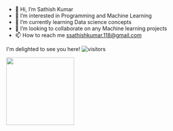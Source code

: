 - 👋 Hi, I’m Sathish Kumar
- 👀 I’m interested in Programming and Machine Learning
- 🌱 I’m currently learning Data science concepts
- 💞️ I’m looking to collaborate on any Machine learning projects
- 📫 How to reach me ssathishkumar.118@gmail.com

I'm delighted to see you here!
![visitors](https://visitor-badge.glitch.me/badge?page_id=${your.username}.${your.repo.id})


<img height="180em" src="https://github-readme-stats.vercel.app/api?username=sathishkumar118&show_icons=true&hide_border=true&&count_private=true&include_all_commits=true" />
